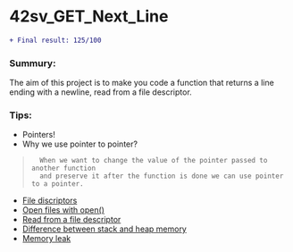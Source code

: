 # 42sv_GET_Next_Line

```diff
+ Final result: 125/100
```

### Summury:

The aim of this project is to make you code a function that returns a line ending with a newline, read from a file descriptor.

### Tips:

* Pointers!
* Why we use pointer to pointer? 

>       When we want to change the value of the pointer passed to another function 
>       and preserve it after the function is done we can use pointer to a pointer.

* [File discriptors](https://en.m.wikipedia.org/wiki/File_descriptor)
* [Open files with open()](https://pubs.opengroup.org/onlinepubs/009695399/functions/open.html)
* [Read from a file descriptor](https://www.systutorials.com/docs/linux/man/2-read/)
* [Difference between stack and heap memory](https://techdifferences.com/difference-between-stack-and-heap.html)
* [Memory leak](https://developer.ibm.com/technologies/systems/articles/au-toughgame/)
